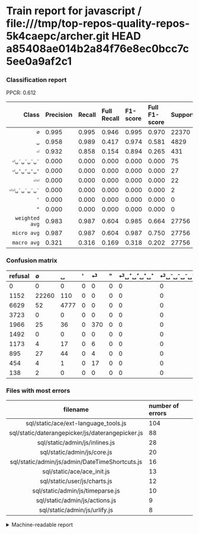 # Train report for javascript / file:///tmp/top-repos-quality-repos-5k4caepc/archer.git HEAD a85408ae014b2a84f76e8ec0bcc7c5ee0a9af2c1

### Classification report

PPCR: 0.612

| Class | Precision | Recall | Full Recall | F1-score | Full F1-score | Support | Full Support | PPCR |
|------:|:----------|:-------|:------------|:---------|:---------|:--------|:-------------|:-----|
| `∅` | 0.995| 0.995| 0.946| 0.995| 0.970| 22370| 23522| 0.951 |
| `␣` | 0.958| 0.989| 0.417| 0.974| 0.581| 4829| 11458| 0.421 |
| `⏎` | 0.932| 0.858| 0.154| 0.894| 0.265| 431| 2397| 0.180 |
| `⏎␣⁻␣⁻␣⁻␣⁻` | 0.000| 0.000| 0.000| 0.000| 0.000| 75| 970| 0.077 |
| `⏎␣⁺␣⁺␣⁺␣⁺` | 0.000| 0.000| 0.000| 0.000| 0.000| 27| 1200| 0.022 |
| `⏎⏎` | 0.000| 0.000| 0.000| 0.000| 0.000| 22| 476| 0.046 |
| `⏎⏎␣⁻␣⁻␣⁻␣⁻` | 0.000| 0.000| 0.000| 0.000| 0.000| 2| 140| 0.014 |
| `'` | 0.000| 0.000| 0.000| 0.000| 0.000| 0| 3723| 0.000 |
| `"` | 0.000| 0.000| 0.000| 0.000| 0.000| 0| 1492| 0.000 |
| `weighted avg` | 0.983| 0.987| 0.604| 0.985| 0.664| 27756| 45378| 0.612 |
| `micro avg` | 0.987| 0.987| 0.604| 0.987| 0.750| 27756| 45378| 0.612 |
| `macro avg` | 0.321| 0.316| 0.169| 0.318| 0.202| 27756| 45378| 0.612 |

### Confusion matrix

|refusal|  ∅| ␣| '| ⏎| "| ⏎␣⁺␣⁺␣⁺␣⁺| ⏎␣⁻␣⁻␣⁻␣⁻| ⏎⏎| ⏎⏎␣⁻␣⁻␣⁻␣⁻| 
|:---|:---|:---|:---|:---|:---|:---|:---|:---|:---|
|0 |0 |0 |0 |0 |0 |0 |0 |0 |0 |
|1152 |22260 |110 |0 |0 |0 |0 |0 |0 |0 |
|6629 |52 |4777 |0 |0 |0 |0 |0 |0 |0 |
|3723 |0 |0 |0 |0 |0 |0 |0 |0 |0 |
|1966 |25 |36 |0 |370 |0 |0 |0 |0 |0 |
|1492 |0 |0 |0 |0 |0 |0 |0 |0 |0 |
|1173 |4 |17 |0 |6 |0 |0 |0 |0 |0 |
|895 |27 |44 |0 |4 |0 |0 |0 |0 |0 |
|454 |4 |1 |0 |17 |0 |0 |0 |0 |0 |
|138 |2 |0 |0 |0 |0 |0 |0 |0 |0 |

### Files with most errors

| filename | number of errors|
|:----:|:-----|
| sql/static/ace/ext-language_tools.js | 104 |
| sql/static/daterangepicker/js/daterangepicker.js | 88 |
| sql/static/admin/js/inlines.js | 28 |
| sql/static/admin/js/core.js | 20 |
| sql/static/admin/js/admin/DateTimeShortcuts.js | 16 |
| sql/static/ace/ace_init.js | 13 |
| sql/static/user/js/charts.js | 12 |
| sql/static/admin/js/timeparse.js | 10 |
| sql/static/admin/js/actions.js | 9 |
| sql/static/admin/js/urlify.js | 8 |

<details>
    <summary>Machine-readable report</summary>
```json
{
  "cl_report": {"\"": {"f1-score": 0.0, "precision": 0.0, "recall": 0.0, "support": 0}, "\u0027": {"f1-score": 0.0, "precision": 0.0, "recall": 0.0, "support": 0}, "macro avg": {"f1-score": 0.31802453150043075, "precision": 0.32057439434680046, "recall": 0.31586478917041394, "support": 27756}, "micro avg": {"f1-score": 0.9874261420954028, "precision": 0.9874261420954028, "recall": 0.9874261420954028, "support": 27756}, "weighted avg": {"f1-score": 0.9851660788634787, "precision": 0.9830385201618396, "recall": 0.9874261420954028, "support": 27756}, "\u2205": {"f1-score": 0.9949937421777222, "precision": 0.9949048002145348, "recall": 0.9950827000447027, "support": 22370}, "\u23ce": {"f1-score": 0.893719806763285, "precision": 0.9319899244332494, "recall": 0.8584686774941995, "support": 431}, "\u23ce\u23ce": {"f1-score": 0.0, "precision": 0.0, "recall": 0.0, "support": 22}, "\u23ce\u23ce\u2423\u207b\u2423\u207b\u2423\u207b\u2423\u207b": {"f1-score": 0.0, "precision": 0.0, "recall": 0.0, "support": 2}, "\u23ce\u2423\u207a\u2423\u207a\u2423\u207a\u2423\u207a": {"f1-score": 0.0, "precision": 0.0, "recall": 0.0, "support": 27}, "\u23ce\u2423\u207b\u2423\u207b\u2423\u207b\u2423\u207b": {"f1-score": 0.0, "precision": 0.0, "recall": 0.0, "support": 75}, "\u2423": {"f1-score": 0.9735072345628694, "precision": 0.9582748244734203, "recall": 0.9892317249948229, "support": 4829}},
  "cl_report_full": {"\"": {"f1-score": 0.0, "precision": 0.0, "recall": 0.0, "support": 1492}, "\u0027": {"f1-score": 0.0, "precision": 0.0, "recall": 0.0, "support": 3723}, "macro avg": {"f1-score": 0.20176777270330093, "precision": 0.32057439434680046, "recall": 0.1686246291584253, "support": 45378}, "micro avg": {"f1-score": 0.7495009161265622, "precision": 0.9874261420954028, "recall": 0.6039710873110318, "support": 45378}, "weighted avg": {"f1-score": 0.6635191548273078, "precision": 0.8069117964284285, "recall": 0.6039710873110318, "support": 45378}, "\u2205": {"f1-score": 0.9700191737842079, "precision": 0.9949048002145348, "recall": 0.9463480996513902, "support": 23522}, "\u23ce": {"f1-score": 0.2648532569792412, "precision": 0.9319899244332494, "recall": 0.1543596161869003, "support": 2397}, "\u23ce\u23ce": {"f1-score": 0.0, "precision": 0.0, "recall": 0.0, "support": 476}, "\u23ce\u23ce\u2423\u207b\u2423\u207b\u2423\u207b\u2423\u207b": {"f1-score": 0.0, "precision": 0.0, "recall": 0.0, "support": 140}, "\u23ce\u2423\u207a\u2423\u207a\u2423\u207a\u2423\u207a": {"f1-score": 0.0, "precision": 0.0, "recall": 0.0, "support": 1200}, "\u23ce\u2423\u207b\u2423\u207b\u2423\u207b\u2423\u207b": {"f1-score": 0.0, "precision": 0.0, "recall": 0.0, "support": 970}, "\u2423": {"f1-score": 0.5810375235662592, "precision": 0.9582748244734203, "recall": 0.4169139465875371, "support": 11458}},
  "ppcr": 0.6116620388734629
}
```
</details>
